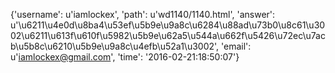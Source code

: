 {'username': u'iamlockex', 'path': u'wd1140/1140.html', 'answer': u'\u6211\u4e0d\u8ba4\u53ef\u5b9e\u9a8c\u6284\u88ad\u73b0\u8c61\u3002\u6211\u613f\u610f\u5982\u5b9e\u62a5\u544a\u662f\u5426\u72ec\u7acb\u5b8c\u6210\u5b9e\u9a8c\u4efb\u52a1\u3002', 'email': u'iamlockex@gmail.com', 'time': '2016-02-21:18:50:07'}